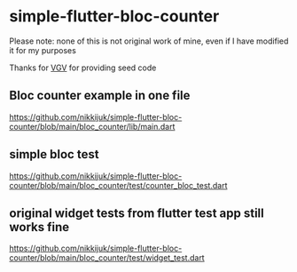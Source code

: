 # simple-flutter-bloc-counter

Please note: none of this is not original work of mine, even if I have modified it for my purposes

Thanks for [VGV](https://verygood.ventures/) for providing seed code 

## Bloc counter example in one file

https://github.com/nikkijuk/simple-flutter-bloc-counter/blob/main/bloc_counter/lib/main.dart

## simple bloc test

https://github.com/nikkijuk/simple-flutter-bloc-counter/blob/main/bloc_counter/test/counter_bloc_test.dart

## original widget tests from flutter test app still works fine

https://github.com/nikkijuk/simple-flutter-bloc-counter/blob/main/bloc_counter/test/widget_test.dart
